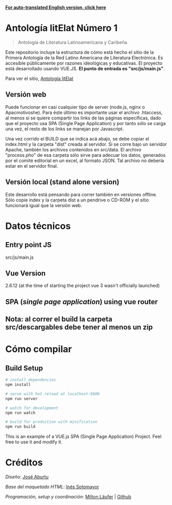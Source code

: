 **[For auto-translated English version, click here](https://github-com.translate.goog/miltonlaufer/litelat/?_x_tr_sl=es&_x_tr_tl=en&_x_tr_hl=en-GB&_x_tr_pto=nui)**

# Antología litElat Número 1

> Antología de Literatura Latinoamericana y Caribeña

Este repositorio incluye la estructura de cómo está hecho el sitio de la Primera Antología de la Red Latino Americana de
Literatura Electrónica. Es accesible públicamente por razones ideológicas y educativas. El proyecto está desarrollado
usando VUE.JS. **El punto de entrada es "src/js/main.js"**.

Para ver el sitio, [Antología litElat](http://antologia.litelat.net)

## Versión web

Puede funcionar en casi cualquier tipo de server (node.js, nginx o Apacmotivoshe). Para éste último es importante usar el
archivo .htaccess, al menos si se quiere compartir los links de las páginas específicas, dado que el proyecto usa SPA
(Single Page Application) y por tanto sólo se carga una vez, el resto de los links se manejan por Javascript.

Una vez corrido el BUILD que se indica acá abajo, se debe copiar el index.html y la carpeta "dist" creada al servidor.
Si se corre bajo un servidor Apache, también los archivos contenidos en src/data. El archivo "process.pho" de esa
carpeta sólo sirve para adecuar los datos, generados por el comité editorial en un excel, al formato JSON. Tal archivo
no debería estar en el servidor final.

## Versión local (stand alone version)

Este desarrollo está pensando para correr también en versiones offline.
Sólo copie index y la carpeta dist a un pendrive o CD-ROM y el sitio funcionará igual que la versión web.

# Datos técnicos
## Entry point JS
src/js/main.js
## Vue Version
2.6.12 (at the time of starting the project vue 3 wasn't officially launched)
## SPA (_single page application_) using vue router
## Nota: al correr el build la carpeta src/descargables debe tener al menos un zip

# Cómo compilar
## Build Setup

``` bash
# install dependencies
npm install

# serve with hot reload at localhost:9000
npm run server

# watch for development
npm run watch

# build for production with minification
npm run build
```

This is an example of a VUE.js SPA (Single Page Application) Project. Feel free to use it and modify it.

# Créditos
*Diseño*: [José Aburtu](http://entalpia.pe)

*Base del maquetado HTML*: [Inés Sotomayor](http://www.eikondesign.com.ar/)

*Programación, setup y coordinación*: [Milton Läufer](http://www.miltonlaufer.com.ar/) | [Github](https://www.github.com/miltonlaufer)

